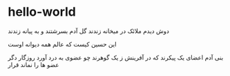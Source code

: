 # hello-world
دوش دیدم ملائک در میخانه زندند   گل آدم بسرشتند و به پیانه زندند

این حسین کیست که عالم همه دیوانه اوست

بنی آدم اعضای یک پیکرند          که در آفرینش ز یک گوهرند
چو عضوی به درد آورد روزگار        دگر عضو ها را نماند قرار


